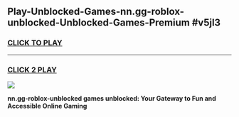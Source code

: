 
## Play-Unblocked-Games-nn.gg-roblox-unblocked-Unblocked-Games-Premium #v5jl3
<h3>
<a href="https://premium.freeplayer.one?title=nn.gg-roblox-unblocked&ref=12M">CLICK TO PLAY</a></h3>
<hr>

<h3>
<a href="https://premium.freeplayer.one?title=nn.gg-roblox-unblocked&ref=12M">CLICK 2 PLAY</a>
  
</h3>

<a href="https://premium.freeplayer.one?title=nn.gg-roblox-unblocked&ref=12M"><img src="https://clearcache.store/games.png"></a>


**nn.gg-roblox-unblocked games unblocked: Your Gateway to Fun and Accessible Online Gaming**
